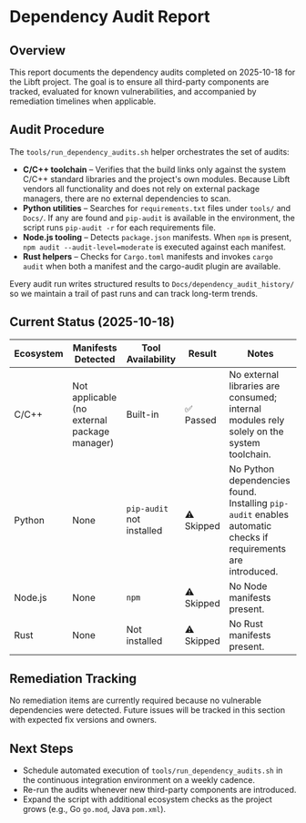 # Dependency Audit Report

## Overview
This report documents the dependency audits completed on 2025-10-18 for the Libft project. The goal is to ensure all third-party
components are tracked, evaluated for known vulnerabilities, and accompanied by remediation timelines when applicable.

## Audit Procedure
The `tools/run_dependency_audits.sh` helper orchestrates the set of audits:

- **C/C++ toolchain** – Verifies that the build links only against the system C/C++ standard libraries and the project's own
  modules. Because Libft vendors all functionality and does not rely on external package managers, there are no external
  dependencies to scan.
- **Python utilities** – Searches for `requirements.txt` files under `tools/` and `Docs/`. If any are found and `pip-audit`
  is available in the environment, the script runs `pip-audit -r` for each requirements file.
- **Node.js tooling** – Detects `package.json` manifests. When `npm` is present, `npm audit --audit-level=moderate` is executed
  against each manifest.
- **Rust helpers** – Checks for `Cargo.toml` manifests and invokes `cargo audit` when both a manifest and the cargo-audit plugin
  are available.

Every audit run writes structured results to `Docs/dependency_audit_history/` so we maintain a trail of past runs and can track
long-term trends.

## Current Status (2025-10-18)
| Ecosystem | Manifests Detected | Tool Availability | Result | Notes |
|-----------|--------------------|-------------------|--------|-------|
| C/C++     | Not applicable (no external package manager) | Built-in | ✅ Passed | No external libraries are consumed; internal modules rely solely on the system toolchain. |
| Python    | None | `pip-audit` not installed | ⚠️ Skipped | No Python dependencies found. Installing `pip-audit` enables automatic checks if requirements are introduced. |
| Node.js   | None | `npm` | ⚠️ Skipped | No Node manifests present. |
| Rust      | None | Not installed | ⚠️ Skipped | No Rust manifests present. |

## Remediation Tracking
No remediation items are currently required because no vulnerable dependencies were detected. Future issues will be tracked in
this section with expected fix versions and owners.

## Next Steps
- Schedule automated execution of `tools/run_dependency_audits.sh` in the continuous integration environment on a weekly cadence.
- Re-run the audits whenever new third-party components are introduced.
- Expand the script with additional ecosystem checks as the project grows (e.g., Go `go.mod`, Java `pom.xml`).

